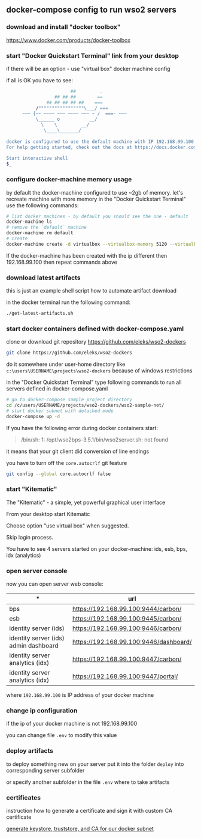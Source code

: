 ## docker-compose config to run wso2 servers



### download and install "docker toolbox"

https://www.docker.com/products/docker-toolbox

### start "Docker Quickstart Terminal" link from your desktop


if there will be an option - use "virtual box" docker machine config

if all is OK you have to see:
```bash
                        ##         .
                  ## ## ##        ==
               ## ## ## ## ##    ===
           /"""""""""""""""""\___/ ===
      ~~~ {~~ ~~~~ ~~~ ~~~~ ~~~ ~ /  ===- ~~~
           \______ o           __/
             \    \         __/
              \____\_______/
 
docker is configured to use the default machine with IP 192.168.99.100
For help getting started, check out the docs at https://docs.docker.com
 
Start interactive shell
$_
```

 
### configure docker-machine memory usage

by default the docker-machine configured to use ~2gb of memory. let's recreate machine with more memory
in the "Docker Quickstart Terminal" use the following commands:
```bash
# list docker machines - by default you should see the one - default
docker-machine ls
# remove the `default` machine
docker-machine rm default
# create
docker-machine create -d virtualbox --virtualbox-memory 5120 --virtualbox-hostonly-cidr "192.168.99.3/24" default
```
If the docker-machine has been created with the ip different then 192.168.99.100 then repeat commands above

 
### download latest artifacts

this is just an example shell script how to automate artifact download

in the docker terminal run the following command:
```bash
./get-latest-artifacts.sh
```

 
### start docker containers defined with docker-compose.yaml

clone or download git repository https://github.com/eleks/wso2-dockers
```bash
git clone https://github.com/eleks/wso2-dockers
```

do it somewhere under user-home directory like `c:\users\USERNAME\projects\wso2-dockers` because of windows restrictions

in the "Docker Quickstart Terminal" type following commands to run all servers defined in docker-compose.yaml
```bash
# go to docker-compose sample project directory
cd /c/users/USERNAME/projects/wso2-dockers/wso2-sample-net/
# start docker subnet with detached mode
docker-compose up -d
```

If you have the following error during docker containers start:

> /bin/sh: 1: /opt/wso2bps-3.5.1/bin/wso2server.sh: not found

it means that your git client did conversion of line endings

you have to turn off the `core.autocrlf` git feature
```bash
git config --global core.autocrlf false
```
 
### start "Kitematic"

The "Kitematic" - a simple, yet powerful graphical user interface

From your desktop start Kitematic

Choose option "use virtual box" when suggested.

Skip login process.

You have to see 4 servers started on your docker-machine: ids, esb, bps, idx (analytics)

 
### open server console

now you can open server web console:
 
| *   | url                                 |
|-----|-------------------------------------|
| bps |	https://192.168.99.100:9444/carbon/ |
| esb	| https://192.168.99.100:9445/carbon/ |
| identity server (ids)	| https://192.168.99.100:9446/carbon/
| identity server (ids) admin dashboard	| https://192.168.99.100:9446/dashboard/ |
| identity server analytics (idx)	| https://192.168.99.100:9447/carbon/ |
| identity server analytics (idx)	| https://192.168.99.100:9447/portal/ |

 

where `192.168.99.100` is IP address of your docker machine

 
### change ip configuration

if the ip of your docker machine is not  192.168.99.100

you can change file `.env` to modify this value

### deploy artifacts

to deploy something new on your server put it into the folder `deploy` into corresponding server subfolder

or specify another subfolder in the file `.env` where to take artifacts

### certificates

instruction how to generate a certificate and sign it with custom CA certificate

[generate keystore, truststore, and CA for our docker subnet](templates/common/repository/resources/security)
